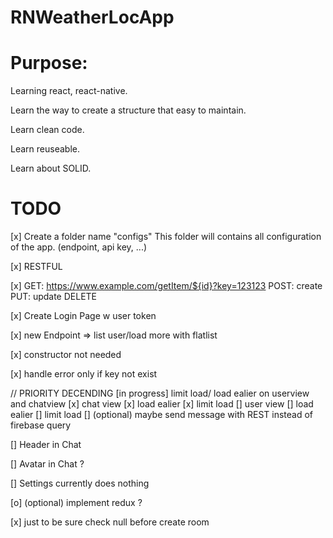 # RNWeatherLocApp

# Purpose:
  Learning react, react-native.
  
  Learn the way to create a structure that easy to maintain.
  
  Learn clean code.
  
  Learn reuseable.
  
  Learn about SOLID.

# TODO
  [x] Create a folder name "configs"
  This folder will contains all configuration of the app. (endpoint, api key, ...)

  [x] RESTFUL

  [x] GET:
  https://www.example.com/getItem/${id}?key=123123
  POST: create
  PUT: update
  DELETE

  [x] Create Login Page w user token

  [x] new Endpoint => list user/load more with flatlist

  [x] constructor not needed 

  [x] handle error only if key not exist
  
  // PRIORITY DECENDING
  [in progress] limit load/ load ealier on userview and chatview
      [x] chat view
        [x] load ealier
        [x] limit load
      [] user view
        [] load ealier
        [] limit load
  [] (optional) maybe send message with REST instead of firebase query

  [] Header in Chat

  [] Avatar in Chat ?

  [] Settings currently does nothing

  [o] (optional) implement redux ?

  [x] just to be sure check null before create room